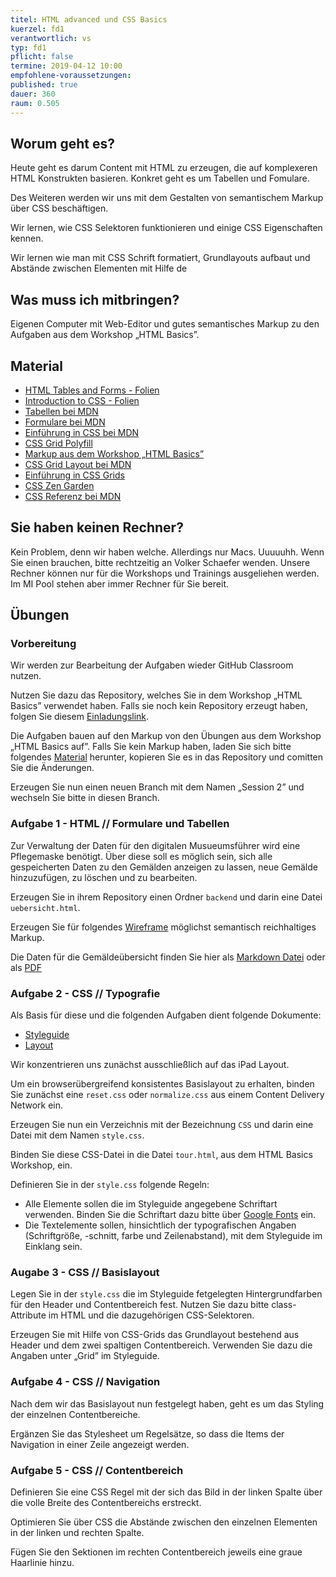 ```yaml
---
titel: HTML advanced und CSS Basics
kuerzel: fd1
verantwortlich: vs
typ: fd1
pflicht: false
termine: 2019-04-12 10:00
empfohlene-voraussetzungen: 
published: true
dauer: 360
raum: 0.505
---
```


## Worum geht es?
Heute geht es darum Content mit HTML zu erzeugen, die auf komplexeren HTML Konstrukten basieren. Konkret geht es um Tabellen und Fomulare.

Des Weiteren werden wir uns mit dem Gestalten von semantischem Markup über CSS beschäftigen.

Wir lernen, wie CSS Selektoren funktionieren und einige CSS Eigenschaften kennen.

 Wir lernen wie man mit CSS Schrift formatiert, Grundlayouts aufbaut und Abstände zwischen Elementen mit Hilfe de 


## Was muss ich mitbringen?
Eigenen Computer mit Web-Editor und gutes semantisches Markup zu den Aufgaben aus dem Workshop „HTML Basics”.

## Material
- [HTML Tables and Forms - Folien](../../material/frontend-development-1/session-2/slides/Chapter05-HTMLTablesAndForms.pdf)
- [Introduction to CSS - Folien](../../material/frontend-development-1/session-2/slides/Chapter04-IntroductionToCSS.pdf)
- [Tabellen bei MDN](https://developer.mozilla.org/de/docs/Learn/HTML/Tables)
- [Formulare bei MDN](https://developer.mozilla.org/de/docs/Learn/HTML/Forms)
- [Einführung in CSS bei MDN](https://developer.mozilla.org/de/docs/Learn/CSS/Introduction_to_CSS)
- [CSS Grid Polyfill](https://github.com/FremyCompany/css-grid-polyfill/)
- [Markup aus dem Workshop „HTML Basics”]()
- [CSS Grid Layout bei MDN](https://developer.mozilla.org/de/docs/Web/CSS/CSS_Grid_Layout)
- [Einführung in CSS Grids](https://blog.kulturbanause.de/2013/12/css-grid-layout-module/)
- [CSS Zen Garden](http://www.csszengarden.com)
- [CSS Referenz bei MDN](https://developer.mozilla.org/de/docs/Web/CSS/CSS_Referenz)


## Sie haben keinen Rechner?
Kein Problem, denn wir haben welche. Allerdings nur Macs. Uuuuuhh. Wenn Sie einen brauchen, bitte rechtzeitig an Volker Schaefer wenden. Unsere Rechner können nur für die Workshops und Trainings ausgeliehen werden. Im MI Pool stehen aber immer Rechner für Sie bereit.

## Übungen
### Vorbereitung
Wir werden zur Bearbeitung der Aufgaben wieder GitHub Classroom nutzen.

Nutzen Sie dazu das Repository, welches Sie in dem Workshop „HTML Basics” verwendet haben. Falls sie noch kein Repository erzeugt haben, folgen Sie diesem [Einladungslink](https://classroom.github.com/a/Bh-v2UbH).

Die Aufgaben bauen auf den Markup von den Übungen aus dem Workshop „HTML Basics auf”. Falls Sie kein Markup haben, laden Sie sich bitte folgendes [Material]() herunter, kopieren Sie es in das Repository und comitten Sie die Änderungen.

Erzeugen Sie nun einen neuen Branch mit dem Namen „Session 2” und wechseln Sie bitte in diesen Branch.

### Aufgabe 1 - HTML // Formulare und Tabellen
Zur Verwaltung der Daten für den digitalen Musueumsführer wird eine Pflegemaske benötigt. Über diese soll es möglich sein, sich alle gespeicherten Daten zu den Gemälden anzeigen zu lassen, neue Gemälde hinzuzufügen, zu löschen und zu bearbeiten.

Erzeugen Sie in ihrem Repository einen Ordner `backend` und darin eine Datei `uebersicht.html`.

Erzeugen Sie für folgendes [Wireframe](../../material/frontend-development-1/session-2/aufgabe-1/pflegemaske.png) möglichst semantisch reichhaltiges Markup.

Die Daten für die Gemäldeübersicht finden Sie hier als [Markdown Datei](../../material/frontend-development-1/session-2/aufgabe-1/gemaeldedaten.md) oder als [PDF](../../material/frontend-development-1/session-2/aufgabe-1/gemaeldedaten.pdf)

### Aufgabe 2 - CSS // Typografie

Als Basis für diese und die folgenden Aufgaben dient folgende Dokumente:  
* [Styleguide](../../material/frontend-development-1/session-2/aufgabe-2/styleguide.pdf) 
*  [Layout](../../material/frontend-development-1/session-1/aufgabe-1/layout-detailansicht.png)

Wir konzentrieren uns  zunächst ausschließlich auf das iPad Layout.

Um ein browserübergreifend konsistentes Basislayout zu erhalten, binden Sie zunächst eine `reset.css` oder `normalize.css` aus einem  Content Delivery Network ein.

Erzeugen Sie nun ein Verzeichnis mit der Bezeichnung `CSS` und darin eine Datei mit dem Namen `style.css`.

Binden Sie diese CSS-Datei in die Datei `tour.html`,  aus dem HTML Basics Workshop, ein.

Definieren Sie in der `style.css` folgende Regeln:

* Alle Elemente sollen die im Styleguide angegebene Schriftart verwenden. Binden Sie die Schriftart dazu bitte über [Google Fonts](https://fonts.google.com) ein.
* Die Textelemente sollen, hinsichtlich der typografischen Angaben (Schriftgröße, -schnitt, farbe und Zeilenabstand), mit dem Styleguide im Einklang sein.

### Augabe 3 - CSS // Basislayout

Legen Sie in der `style.css` die im Styleguide fetgelegten Hintergrundfarben für den Header und Contentbereich fest. Nutzen Sie dazu bitte class-Attribute im HTML und die dazugehörigen CSS-Selektoren.

Erzeugen Sie mit Hilfe von CSS-Grids das Grundlayout bestehend aus Header und dem zwei spaltigen Contentbereich. Verwenden Sie dazu die Angaben unter „Grid” im Styleguide.

### Aufgabe 4 - CSS // Navigation

Nach dem wir das Basislayout nun festgelegt haben, geht es um das Styling der einzelnen Contentbereiche.

Ergänzen Sie das Stylesheet um Regelsätze, so dass die Items der Navigation in einer Zeile angezeigt werden.

### Aufgabe 5 - CSS // Contentbereich 

Definieren Sie eine CSS Regel mit der sich das Bild in der linken Spalte über die volle Breite des Contentbereichs erstreckt.

Optimieren Sie über CSS die Abstände zwischen den einzelnen Elementen in der linken und rechten Spalte.

Fügen Sie den Sektionen im rechten Contentbereich jeweils eine graue Haarlinie hinzu.